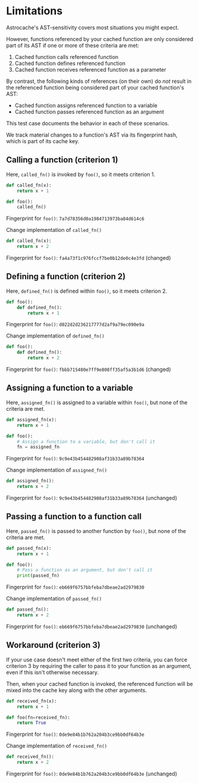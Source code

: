 
# Limitations

Astrocache's AST-sensitivity covers most situations you might expect.

However, functions referenced by your cached function are only considered part
of its AST if one or more of these criteria are met:
1. Cached function calls referenced function
2. Cached function defines referenced function
3. Cached function receives referenced function as a parameter

By contrast, the following kinds of references (on their own) do _not_ result in
the referenced function being considered part of your cached function's AST:
* Cached function assigns referenced function to a variable
* Cached function passes referenced function as an argument

This test case documents the behavior in each of these scenarios.

We track material changes to a function's AST via its fingerprint hash, which is
part of its cache key.



## Calling a function (criterion 1)

Here, `called_fn()` is invoked by `foo()`, so it meets criterion 1.


```python
def called_fn(x):
    return x + 1

```
```python
def foo():
    called_fn()

```
Fingerprint for `foo()`: `7a7d78356d0a1984713973ba84d614c6`

Change implementation of `called_fn()`

```python
def called_fn(x):
    return x + 2

```
Fingerprint for `foo()`: `fa4a73f1c976fccf7be0b12de0c4e3fd` (changed)


## Defining a function (criterion 2)

Here, `defined_fn()` is defined within `foo()`, so it meets criterion 2.


```python
def foo():
    def defined_fn():
        return x + 1

```
Fingerprint for `foo()`: `d022d2d236217777d2af9a79ec090e9a`

Change implementation of `defined_fn()`

```python
def foo():
    def defined_fn():
        return x + 2

```
Fingerprint for `foo()`: `fbbb715480e7ff9e808ff35af5a3b1d6` (changed)


## Assigning a function to a variable

Here, `assigned_fn()` is assigned to a variable within `foo()`, but none of the
criteria are met.


```python
def assigned_fn(x):
    return x + 1

```
```python
def foo():
    # Assign a function to a variable, but don't call it
    fn = assigned_fn

```
Fingerprint for `foo()`: `9c9e43b454482908af31b33a89b78364`

Change implementation of `assigned_fn()`

```python
def assigned_fn():
    return x + 2

```
Fingerprint for `foo()`: `9c9e43b454482908af31b33a89b78364` (unchanged)


## Passing a function to a function call

Here, `passed_fn()` is passed to another function by `foo()`, but none of the
criteria are met.


```python
def passed_fn(x):
    return x + 1

```
```python
def foo():
    # Pass a function as an argument, but don't call it
    print(passed_fn)

```
Fingerprint for `foo()`: `eb669f6757bbfeba7dbeae2ad2979830`

Change implementation of `passed_fn()`

```python
def passed_fn():
    return x + 2

```
Fingerprint for `foo()`: `eb669f6757bbfeba7dbeae2ad2979830` (unchanged)


## Workaround (criterion 3)

If your use case doesn't meet either of the first two criteria, you can force
criterion 3 by requiring the caller to pass it to your function as an argument,
even if this isn't otherwise necessary.

Then, when your cached function is invoked, the referenced function will be
mixed into the cache key along with the other arguments.


```python
def received_fn(x):
    return x + 1

```
```python
def foo(fn=received_fn):
    return True

```
Fingerprint for `foo()`: `0de9e84b1b762a204b3ce9bb0df64b3e`

Change implementation of `received_fn()`

```python
def received_fn():
    return x + 2

```
Fingerprint for `foo()`: `0de9e84b1b762a204b3ce9bb0df64b3e` (unchanged)

